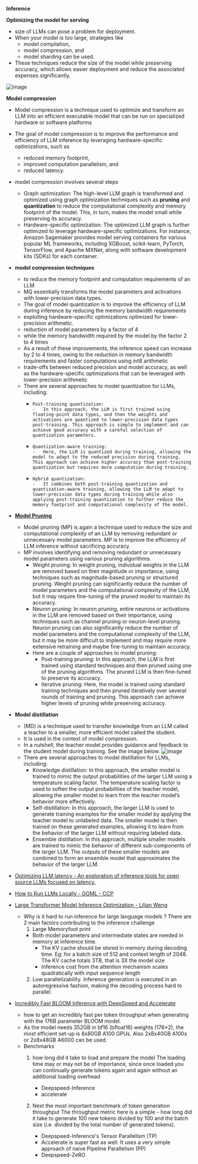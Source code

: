 <b>Inference</b>

<b>Optimizing the model for serving</b>
  - size of LLMs can pose a problem for deployment.
  - When your model is too large, strategies like
    -  model compilation,
    -  model compression, and
    -  model sharding can be used.
  - These techniques reduce the size of the model while preserving accuracy, which allows easier deployment and reduce the associated expenses significantly. 

![image](https://github.com/harirajeev/learn_LLMS/assets/13446418/9e179b1f-8c56-4f29-94cd-1aa83d0be153)

<b>Model compression</b>
  -  Model compression is a technique used to optimize and transform an LLM into an efficient executable model that can be run on specialized hardware or software platforms
  -  The goal of model compression is to improve the performance and efficiency of LLM inference by leveraging hardware-specific optimizations, such as
     - reduced memory footprint,
     - improved computation parallelism, and
     - reduced latency.
  -  model compression involves several steps     
     - Graph optimization: The high-level LLM graph is transformed and optimized using graph optimization techniques such as <b>pruning</b> and <b>quantization</b> to reduce the computational complexity and memory footprint of the model. This, in turn, makes the model small while preserving its accuracy. 
     - Hardware-specific optimization: The optimized LLM graph is further optimized to leverage hardware-specific optimizations. For instance, Amazon Sagemaker provides model serving containers for various popular ML frameworks, including XGBoost, scikit-learn, PyTorch, TensorFlow, and Apache MXNet, along with software development kits (SDKs) for each container.     
  -  <b>model compression techniques</b>
     -  to reduce the memory footprint and computation requirements of an LLM
     -  MQ essentially transforms the model parameters and activations with lower-precision data types.
     -  The goal of model quantization is to improve the efficiency of LLM during inference by reducing the memory bandwidth requirements
     -  exploiting hardware-specific optimizations optimized for lower-precision arithmetic.
     -  reduction of model parameters by a factor of 4
     -  while the memory bandwidth required by the model by the factor 2 to 4 times
     -  As a result of these improvements, the inference speed can increase by 2 to 4 times, owing to the reduction in memory bandwidth requirements and faster computations using int8 arithmetic
     -  trade-offs between reduced precision and model accuracy, as well as the hardware-specific optimizations that can be leveraged with lower-precision arithmetic
     -  There are several approaches to model quantization for LLMs, including:
         -     Post-training quantization:
               -   In this approach, the LLM is first trained using floating-point data types, and then the weights and activations are quantized to lower-precision data types post-training. This approach is simple to implement and can achieve good accuracy with a careful selection of quantization parameters.
         -     Quantization-aware training:
               -   Here, the LLM is quantized during training, allowing the model to adapt to the reduced precision during training. This approach can achieve higher accuracy than post-training quantization but requires more computation during training.
         -     Hybrid quantization:
               -   It combines both post-training quantization and quantization-aware training, allowing the LLM to adapt to lower-precision data types during training while also applying post-training quantization to further reduce the memory footprint and computational complexity of the model.

  -  <b>[Model Pruning](https://colab.research.google.com/github/pytorch/tutorials/blob/gh-pages/_downloads/7126bf7beed4c4c3a05bcc2dac8baa3c/pruning_tutorial.ipynb)</b>
     -  Model pruning (MP) is again a technique used to reduce the size and computational complexity of an LLM by removing redundant or unnecessary model parameters. MP is to improve the efficiency of LLM inference without sacrificing accuracy.
     -  MP involves identifying and removing redundant or unnecessary model parameters using various pruning algorithms.
        -  Weight pruning: In weight pruning, individual weights in the LLM are removed based on their magnitude or importance, using techniques such as magnitude-based pruning or structured pruning. Weight pruning can significantly reduce the number of model parameters and the computational complexity of the LLM, but it may require fine-tuning of the pruned model to maintain its accuracy.
        -  Neuron pruning: In neuron pruning, entire neurons or activations in the LLM are removed based on their importance, using techniques such as channel pruning or neuron-level pruning. Neuron pruning can also significantly reduce the number of model parameters and the computational complexity of the LLM, but it may be more difficult to implement and may require more extensive retraining and maybe fine-tuning to maintain accuracy.
        -  Here are a couple of approaches to model pruning:
           -    Post-training pruning: In this approach, the LLM is first trained using standard techniques and then pruned using one of the pruning algorithms. The pruned LLM is then fine-tuned to preserve its accuracy.
           -    Iterative pruning: Here, the model is trained using standard training techniques and then pruned iteratively over several rounds of training and pruning. This approach can achieve higher levels of pruning while preserving accuracy.

  - <b>Model distillation</b>
     -  (MD) is a technique used to transfer knowledge from an LLM called a teacher to a smaller, more efficient model called the student.
     -  It is used in the context of model compression.
     -  In a nutshell, the teacher model provides guidance and feedback to the student model during training. See the image below.
       ![image](https://github.com/harirajeev/learn_LLMS/assets/13446418/23767b06-a4ee-4c07-80b8-01f8ab8bdbda)
     -  There are several approaches to model distillation for LLMs, including:
        -  Knowledge distillation: In this approach, the smaller model is trained to mimic the output probabilities of the larger LLM using a temperature scaling factor. The temperature scaling factor is used to soften the output probabilities of the teacher model, allowing the smaller model to learn from the teacher model’s behavior more effectively. 
        -  Self-distillation: In this approach, the larger LLM is used to generate training examples for the smaller model by applying the teacher model to unlabeled data. The smaller model is then trained on these generated examples, allowing it to learn from the behavior of the larger LLM without requiring labeled data.
        -  Ensemble distillation: In this approach, multiple smaller models are trained to mimic the behavior of different sub-components of the larger LLM. The outputs of these smaller models are combined to form an ensemble model that approximates the behavior of the larger LLM.



        
- [Optimizing LLM latency - An exploration of inference tools for open source LLMs focused on latency.](https://hamel.dev/notes/llm/03_inference.html) 
- [How to Run LLMs Locally - GGML - CCP](https://wandb.ai/capecape/LLMs/reports/How-to-Run-LLMs-Locally--Vmlldzo0Njg5NzMx)
- [Large Transformer Model Inference Optimization - Lilian Weng](https://lilianweng.github.io/posts/2023-01-10-inference-optimization/)
  - Why is it hard to run inference for large language models ? There are 2 main factors contributing to the inference challenge
    1. Large Memoryfoot print
      - Both model parameters and intermediate states are needed in memory at inference time.
        - The KV cache should be stored in memory during decoding time. Eg: for a batch size of 512 and context length of 2048. The KV cache totals 3TB, that is 3X the model size
        - Inference cost from the attention mechanism scales quadratically with input sequence length
    2. Low parallelizability. Inference generation is executed in an autoregressive fashion, making the decoding process hard to parallel.
- [Incredibly Fast BLOOM Inference with DeepSpeed and Accelerate](https://huggingface.co/blog/bloom-inference-pytorch-scripts#huggingface-accelerate)
  - how to get an incredibly fast per token throughput when generating with the 176B parameter BLOOM model.
  - As the model needs 352GB in bf16 (bfloat16) weights (176*2), the most efficient set-up is 8x80GB A100 GPUs. Also 2x8x40GB A100s or 2x8x48GB A6000 can be used.
  - Benchmarks 
    1. how long did it take to load and prepare the model
       The loading time may or may not be of importance, since once loaded you can continually generate tokens again and again without an additional loading overhead
       - Deepspeed-Inference
       - accelerate

    2. Next the most important benchmark of token generation throughput
       The throughput metric here is a simple - how long did it take to generate 100 new tokens divided by 100 and the batch size (i.e. divided by the total number of generated tokens).
       -  Deepspeed-Inference's Tensor Parallelism (TP)
       -  Accelerate is super fast as well. It uses a very simple approach of naive Pipeline Parallelism (PP)
       - Deepspeed-ZeRO
  
